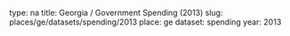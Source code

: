 type: na
title: Georgia / Government Spending (2013)
slug: places/ge/datasets/spending/2013
place: ge
dataset: spending
year: 2013
